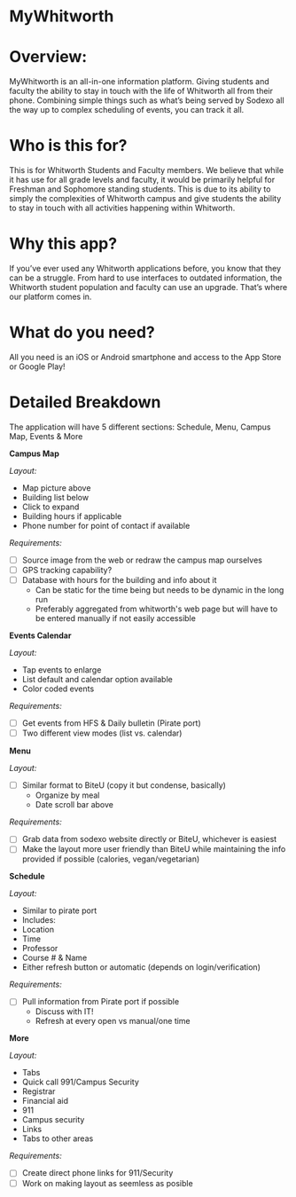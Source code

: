 # **MyWhitworth**
# Overview:
MyWhitworth is an all-in-one information platform. Giving students and faculty the ability to stay in touch with the life of Whitworth all from their phone. Combining simple things such as what’s being served by Sodexo all the way up to complex scheduling of events, you can track it all.

# Who is this for?
This is for Whitworth Students and Faculty members. We believe that while it has use for all grade levels and faculty, it would be primarily helpful for Freshman and Sophomore standing students. This is due to its ability to simply the complexities of Whitworth campus and give students the ability to stay in touch with all activities happening within Whitworth.

# Why this app?
If you’ve ever used any Whitworth applications before, you know that they can be a struggle. From hard to use interfaces to outdated information, the Whitworth student population and faculty can use an upgrade. That’s where our platform comes in.

# What do you need?
All you need is an iOS or Android smartphone and access to the App Store or Google Play!

# Detailed Breakdown
The application will have 5 different sections: Schedule, Menu, Campus Map, Events & More

**Campus Map**

*Layout:*
* Map picture above
* Building list below
* Click to expand
* Building hours if applicable
* Phone number for point of contact if available

*Requirements:*
- [ ] Source image from the web or redraw the campus map ourselves
- [ ] GPS tracking capability?
- [ ] Database with hours for the building and info about it
  * Can be static for the time being but needs to be dynamic in the long run
  * Preferably aggregated from whitworth's web page but will have to be entered manually if not easily accessible
  
**Events Calendar**

*Layout:*
* Tap events to enlarge
* List default and calendar option available
* Color coded events

*Requirements:*
- [ ] Get events from HFS & Daily bulletin (Pirate port)
- [ ] Two different view modes (list vs. calendar)
  
**Menu**

*Layout:*
- [ ] Similar format to BiteU (copy it but condense, basically)
  * Organize by meal
  * Date scroll bar above
  
*Requirements:*
- [ ] Grab data from sodexo website directly or BiteU, whichever is easiest
- [ ] Make the layout more user friendly than BiteU while maintaining the info provided if possible (calories, vegan/vegetarian)

**Schedule**

*Layout:*
* Similar to pirate port
* Includes:
* Location
* Time
* Professor
* Course # & Name
* Either refresh button or automatic (depends on login/verification)

*Requirements:*
- [ ] Pull information from Pirate port if possible
  * Discuss with IT!
  * Refresh at every open vs manual/one time 

**More**

*Layout:*
* Tabs
* Quick call 991/Campus Security
* Registrar
* Financial aid
* 911
* Campus security
* Links
* Tabs to other areas

*Requirements:*
- [ ] Create direct phone links for 911/Security
- [ ] Work on making layout as seemless as posible
